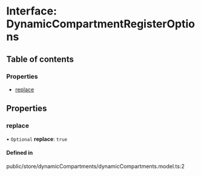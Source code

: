 # Interface: DynamicCompartmentRegisterOptions

## Table of contents

### Properties

- [replace](../wiki/DynamicCompartmentRegisterOptions#replace)

## Properties

### replace

• `Optional` **replace**: ``true``

#### Defined in

public/store/dynamicCompartments/dynamicCompartments.model.ts:2
